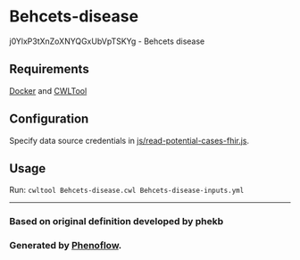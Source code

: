 # Behcets-disease

j0YlxP3tXnZoXNYQGxUbVpTSKYg - Behcets disease

## Requirements

[Docker](https://docs.docker.com/install/) and [CWLTool](https://github.com/common-workflow-language/cwltool#install)

## Configuration

Specify data source credentials in [js/read-potential-cases-fhir.js](js/read-potential-cases-fhir.js).

## Usage

Run: `cwltool Behcets-disease.cwl Behcets-disease-inputs.yml`

***

### Based on original definition developed by phekb
### Generated by [Phenoflow](https://kclhi.org/phenoflow).
